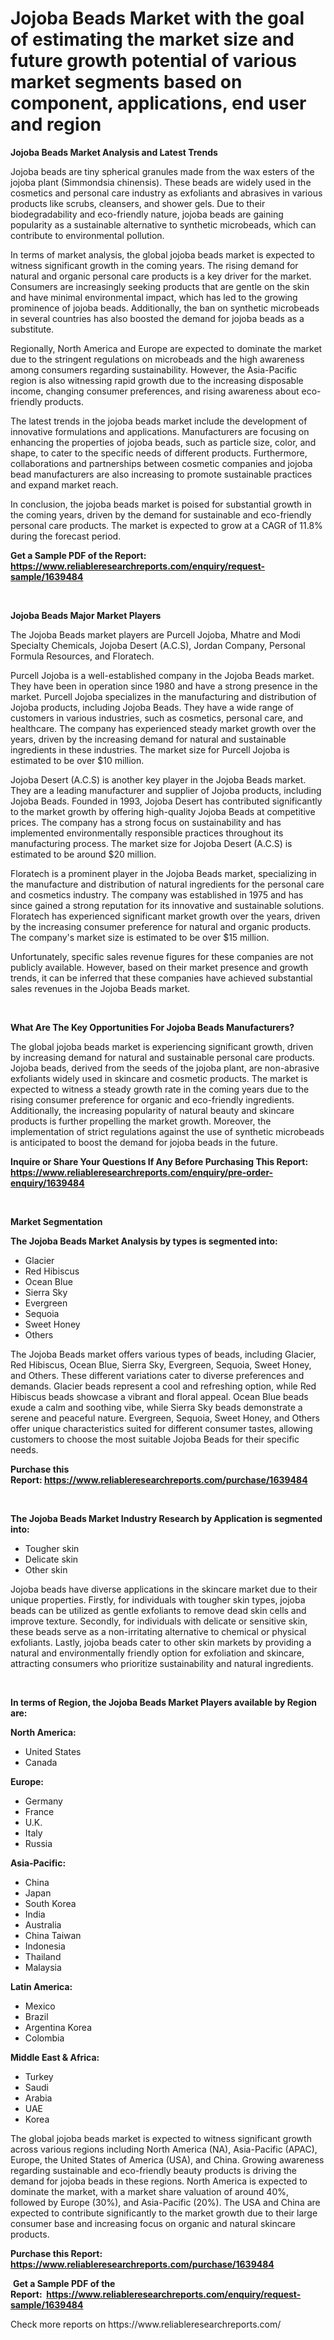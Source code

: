 <p><h1>Jojoba Beads Market with the goal of estimating the market size and future growth potential of various market segments based on component, applications, end user and region</h1></p><p><strong>Jojoba Beads Market Analysis and Latest Trends</strong></p>
<p><p>Jojoba beads are tiny spherical granules made from the wax esters of the jojoba plant (Simmondsia chinensis). These beads are widely used in the cosmetics and personal care industry as exfoliants and abrasives in various products like scrubs, cleansers, and shower gels. Due to their biodegradability and eco-friendly nature, jojoba beads are gaining popularity as a sustainable alternative to synthetic microbeads, which can contribute to environmental pollution.</p><p>In terms of market analysis, the global jojoba beads market is expected to witness significant growth in the coming years. The rising demand for natural and organic personal care products is a key driver for the market. Consumers are increasingly seeking products that are gentle on the skin and have minimal environmental impact, which has led to the growing prominence of jojoba beads. Additionally, the ban on synthetic microbeads in several countries has also boosted the demand for jojoba beads as a substitute.</p><p>Regionally, North America and Europe are expected to dominate the market due to the stringent regulations on microbeads and the high awareness among consumers regarding sustainability. However, the Asia-Pacific region is also witnessing rapid growth due to the increasing disposable income, changing consumer preferences, and rising awareness about eco-friendly products.</p><p>The latest trends in the jojoba beads market include the development of innovative formulations and applications. Manufacturers are focusing on enhancing the properties of jojoba beads, such as particle size, color, and shape, to cater to the specific needs of different products. Furthermore, collaborations and partnerships between cosmetic companies and jojoba bead manufacturers are also increasing to promote sustainable practices and expand market reach.</p><p>In conclusion, the jojoba beads market is poised for substantial growth in the coming years, driven by the demand for sustainable and eco-friendly personal care products. The market is expected to grow at a CAGR of 11.8% during the forecast period.</p></p>
<p><strong>Get a Sample PDF of the Report:&nbsp; <a href="https://www.reliableresearchreports.com/enquiry/request-sample/1639484">https://www.reliableresearchreports.com/enquiry/request-sample/1639484</a></strong></p>
<p>&nbsp;</p>
<p><strong>Jojoba Beads Major Market Players</strong></p>
<p><p>The Jojoba Beads market players are Purcell Jojoba, Mhatre and Modi Specialty Chemicals, Jojoba Desert (A.C.S), Jordan Company, Personal Formula Resources, and Floratech.</p><p>Purcell Jojoba is a well-established company in the Jojoba Beads market. They have been in operation since 1980 and have a strong presence in the market. Purcell Jojoba specializes in the manufacturing and distribution of Jojoba products, including Jojoba Beads. They have a wide range of customers in various industries, such as cosmetics, personal care, and healthcare. The company has experienced steady market growth over the years, driven by the increasing demand for natural and sustainable ingredients in these industries. The market size for Purcell Jojoba is estimated to be over $10 million.</p><p>Jojoba Desert (A.C.S) is another key player in the Jojoba Beads market. They are a leading manufacturer and supplier of Jojoba products, including Jojoba Beads. Founded in 1993, Jojoba Desert has contributed significantly to the market growth by offering high-quality Jojoba Beads at competitive prices. The company has a strong focus on sustainability and has implemented environmentally responsible practices throughout its manufacturing process. The market size for Jojoba Desert (A.C.S) is estimated to be around $20 million.</p><p>Floratech is a prominent player in the Jojoba Beads market, specializing in the manufacture and distribution of natural ingredients for the personal care and cosmetics industry. The company was established in 1975 and has since gained a strong reputation for its innovative and sustainable solutions. Floratech has experienced significant market growth over the years, driven by the increasing consumer preference for natural and organic products. The company's market size is estimated to be over $15 million.</p><p>Unfortunately, specific sales revenue figures for these companies are not publicly available. However, based on their market presence and growth trends, it can be inferred that these companies have achieved substantial sales revenues in the Jojoba Beads market.</p></p>
<p>&nbsp;</p>
<p><strong>What Are The Key Opportunities For Jojoba Beads Manufacturers?</strong></p>
<p><p>The global jojoba beads market is experiencing significant growth, driven by increasing demand for natural and sustainable personal care products. Jojoba beads, derived from the seeds of the jojoba plant, are non-abrasive exfoliants widely used in skincare and cosmetic products. The market is expected to witness a steady growth rate in the coming years due to the rising consumer preference for organic and eco-friendly ingredients. Additionally, the increasing popularity of natural beauty and skincare products is further propelling the market growth. Moreover, the implementation of strict regulations against the use of synthetic microbeads is anticipated to boost the demand for jojoba beads in the future.</p></p>
<p><strong>Inquire or Share Your Questions If Any Before Purchasing This Report: <a href="https://www.reliableresearchreports.com/enquiry/pre-order-enquiry/1639484">https://www.reliableresearchreports.com/enquiry/pre-order-enquiry/1639484</a></strong></p>
<p>&nbsp;</p>
<p><strong>Market Segmentation</strong></p>
<p><strong>The Jojoba Beads Market Analysis by types is segmented into:</strong></p>
<p><ul><li>Glacier</li><li>Red Hibiscus</li><li>Ocean Blue</li><li>Sierra Sky</li><li>Evergreen</li><li>Sequoia</li><li>Sweet Honey</li><li>Others</li></ul></p>
<p><p>The Jojoba Beads market offers various types of beads, including Glacier, Red Hibiscus, Ocean Blue, Sierra Sky, Evergreen, Sequoia, Sweet Honey, and Others. These different variations cater to diverse preferences and demands. Glacier beads represent a cool and refreshing option, while Red Hibiscus beads showcase a vibrant and floral appeal. Ocean Blue beads exude a calm and soothing vibe, while Sierra Sky beads demonstrate a serene and peaceful nature. Evergreen, Sequoia, Sweet Honey, and Others offer unique characteristics suited for different consumer tastes, allowing customers to choose the most suitable Jojoba Beads for their specific needs.</p></p>
<p><strong>Purchase this Report:&nbsp;<a href="https://www.reliableresearchreports.com/purchase/1639484">https://www.reliableresearchreports.com/purchase/1639484</a></strong></p>
<p>&nbsp;</p>
<p><strong>The Jojoba Beads Market Industry Research by Application is segmented into:</strong></p>
<p><ul><li>Tougher skin</li><li>Delicate skin</li><li>Other skin</li></ul></p>
<p><p>Jojoba beads have diverse applications in the skincare market due to their unique properties. Firstly, for individuals with tougher skin types, jojoba beads can be utilized as gentle exfoliants to remove dead skin cells and improve texture. Secondly, for individuals with delicate or sensitive skin, these beads serve as a non-irritating alternative to chemical or physical exfoliants. Lastly, jojoba beads cater to other skin markets by providing a natural and environmentally friendly option for exfoliation and skincare, attracting consumers who prioritize sustainability and natural ingredients.</p></p>
<p>&nbsp;</p>
<p><strong>In terms of Region, the Jojoba Beads Market Players available by Region are:</strong></p>
<p>
    <p> <strong> North America: </strong>
        <ul>
            <li>United States</li>
            <li>Canada</li>
        </ul>
        </p> 
    <p> <strong> Europe: </strong>
        <ul>
            <li>Germany</li>
            <li>France</li>
            <li>U.K.</li>
            <li>Italy</li>
            <li>Russia</li>
        </ul>
        </p> 
    <p> <strong> Asia-Pacific: </strong>
        <ul>
            <li>China</li>
            <li>Japan</li>
            <li>South Korea</li>
            <li>India</li>
            <li>Australia</li>
            <li>China Taiwan</li>
            <li>Indonesia</li>
            <li>Thailand</li>
            <li>Malaysia</li>
        </ul>
        </p> 
    <p> <strong> Latin America: </strong>
        <ul>
            <li>Mexico</li>
            <li>Brazil</li>
            <li>Argentina Korea</li>
            <li>Colombia</li>
        </ul>
        </p> 
    <p> <strong> Middle East & Africa: </strong>
        <ul>
            <li>Turkey</li>
            <li>Saudi</li>
            <li>Arabia</li>
            <li>UAE</li>
            <li>Korea</li>
        </ul>
    </p>
    </p>
<p><p>The global jojoba beads market is expected to witness significant growth across various regions including North America (NA), Asia-Pacific (APAC), Europe, the United States of America (USA), and China. Growing awareness regarding sustainable and eco-friendly beauty products is driving the demand for jojoba beads in these regions. North America is expected to dominate the market, with a market share valuation of around 40%, followed by Europe (30%), and Asia-Pacific (20%). The USA and China are expected to contribute significantly to the market growth due to their large consumer base and increasing focus on organic and natural skincare products.</p></p>
<p><strong>Purchase this Report: <a href="https://www.reliableresearchreports.com/purchase/1639484">https://www.reliableresearchreports.com/purchase/1639484</a></strong></p>
<p>&nbsp;<strong>Get a Sample PDF of the Report:&nbsp;&nbsp;<a href="https://www.reliableresearchreports.com/enquiry/request-sample/1639484">https://www.reliableresearchreports.com/enquiry/request-sample/1639484</a></strong></p>
<p><strong></strong></p>
<p>Check more reports on https://www.reliableresearchreports.com/</p>